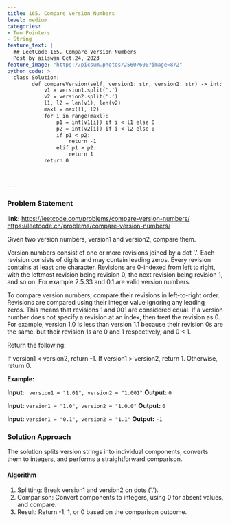 ```yaml
---
title: 165. Compare Version Numbers
level: medium
categories:
- Two Pointers
- String
feature_text: |
  ## LeetCode 165. Compare Version Numbers
  Post by ailswan Oct.24, 2023
feature_image: "https://picsum.photos/2560/600?image=872"
python_code: >
  class Solution:
        def compareVersion(self, version1: str, version2: str) -> int:
            v1 = version1.split('.')
            v2 = version2.split('.')
            l1, l2 = len(v1), len(v2)
            maxl = max(l1, l2)
            for i in range(maxl):
                p1 = int(v1[i]) if i < l1 else 0
                p2 = int(v2[i]) if i < l2 else 0
                if p1 < p2:
                    return -1
                elif p1 > p2:
                    return 1
            return 0

        
   
---
```


### Problem Statement
**link:**
https://leetcode.com/problems/compare-version-numbers/
https://leetcode.cn/problems/compare-version-numbers/
 
Given two version numbers, version1 and version2, compare them.

Version numbers consist of one or more revisions joined by a dot '.'. Each revision consists of digits and may contain leading zeros. Every revision contains at least one character. Revisions are 0-indexed from left to right, with the leftmost revision being revision 0, the next revision being revision 1, and so on. For example 2.5.33 and 0.1 are valid version numbers.

To compare version numbers, compare their revisions in left-to-right order. Revisions are compared using their integer value ignoring any leading zeros. This means that revisions 1 and 001 are considered equal. If a version number does not specify a revision at an index, then treat the revision as 0. For example, version 1.0 is less than version 1.1 because their revision 0s are the same, but their revision 1s are 0 and 1 respectively, and 0 < 1.

Return the following:

If version1 < version2, return -1.
If version1 > version2, return 1.
Otherwise, return 0.

**Example:**

**Input:** ` version1 = "1.01", version2 = "1.001"`
**Output:** `0`
 
**Input:** `version1 = "1.0", version2 = "1.0.0"`
**Output:** `0`

**Input:** `version1 = "0.1", version2 = "1.1"`
**Output:** `-1`
 

### Solution Approach
The solution splits version strings into individual components, converts them to integers, and performs a straightforward comparison.

#### Algorithm
1. Splitting: Break version1 and version2 on dots ('.').
2. Comparison: Convert components to integers, using 0 for absent values, and compare.
3. Result: Return -1, 1, or 0 based on the comparison outcome.